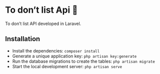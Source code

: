 # To don’t list Api 📝

To don’t list API developed in Laravel.

## Installation

- Install the dependencies: `composer install`
- Generate a unique application key: `php artisan key:generate`
- Run the database migrations to create the tables: `php artisan migrate`
- Start the local development server: `php artisan serve`
